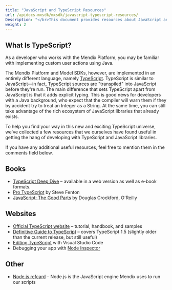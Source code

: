 ```yaml
---
title: "JavaScript and TypeScript Resources"
url: /apidocs-mxsdk/mxsdk/javascript-typescript-resources/
Description: "</br>This document provides resources about JavaScript and TypeScript."
weight: 2
---
```


## What Is TypeScript?

As a developer who works with the Mendix Platform, you may be familiar with implementing custom user actions using Java.

The Mendix Platform and Model SDKs, however, are implemented in an entirely different language, namely [TypeScript](https://www.typescriptlang.org/). TypeScript is similar to JavaScript—in fact, TypeScript sources are "transpiled" into JavaScript before they're run. The main difference that sets TypeScript apart from JavaScript is that it adds explicit typing. This is good news for developers with a Java background, who expect that the compiler will warn them if they by accident try to treat an Integer as a String. At the same time, you can still take advantage of the rich ecosystem of JavaScript libraries that already exists.

To help you find your way in this new and exciting TypeScript universe, we've collected a few resources that we ourselves have found useful in getting the hang of developing with TypeScript and JavaScript libraries.

If you have any additional useful resources, feel free to mention them in the comments field below.

## Books

* [TypeScript Deep Dive](https://basarat.gitbooks.io/typescript/content/index.html) – available in a web version as well as e-book formats.
* [Pro TypeScript](https://www.stevefenton.co.uk/publications/pro-typescript/) by Steve Fenton
* [JavaScript: The Good Parts](https://shop.oreilly.com/product/9780596517748.do) by Douglas Crockford, O'Reilly

## Websites

* [Official TypeScript website](https://www.typescriptlang.org/Handbook) – tutorial, handbook, and samples
* [Definitive Guide to TypeScript](https://www.sitepen.com/blog/2013/12/31/definitive-guide-to-typescript/) – covers TypeScript 1.5 (slightly older than the current release, but still useful)
* [Editing TypeScript](https://code.visualstudio.com/docs/languages/typescript) with Visual Studio Code
* Debugging your app with [Node Inspector](https://www.npmjs.com/package/node-inspector)

## Other

* [Node.js refcard](https://dzone.com/refcardz/nodejs) – Node.js is the JavaScript engine Mendix uses to run our scripts
